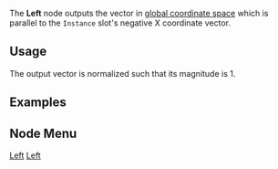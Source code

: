 <languages></languages> <translate>

The **Left** node outputs the vector in [global coordinate
space](Coordinate_spaces#Global_vs._Local "wikilink") which is parallel
to the `Instance` slot's negative X coordinate vector.

## Usage

The output vector is normalized such that its magnitude is 1.

## Examples

## Node Menu

</translate>

[Left](Category:Protoflux{{#translation:}} "wikilink")
[Left](Category:Protoflux:Transform{{#translation:}} "wikilink")